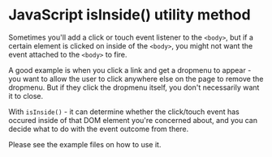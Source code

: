 # JavaScript isInside() utility method

Sometimes you'll add a click or touch event listener to the `<body>`, but if a certain element is clicked on inside of the `<body>`, you might not want the event attached to the `<body>` to fire.

A good example is when you click a link and get a dropmenu to appear - you want to allow the user to click anywhere else on the page to remove the dropmenu. But if they click the dropmenu itself, you don't necessarily want it to close.

With `isInside()` - it can determine whether the click/touch event has occured inside of that DOM element you're concerned about, and you can decide what to do with the event outcome from there.

Please see the example files on how to use it.
